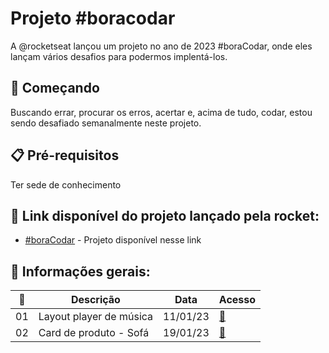# Projeto #boracodar
A @rocketseat lançou um projeto no ano de 2023 #boraCodar, onde eles lançam vários desafios para podermos implentá-los. 

## 🚀 Começando
Buscando errar, procurar os erros, acertar e, acima de tudo, codar, estou sendo desafiado semanalmente neste projeto.


## 📋 Pré-requisitos
Ter sede de conhecimento 

## 🔗 Link disponível do projeto lançado pela rocket:
* [#boraCodar](https://boracodar.dev/?utm_source=youtube&utm_medium=organic&utm_campaign=lead&utm_term=boracodar&utm_content=descricao-boracodar_desafio01) - Projeto disponível nesse link

## 🔗 Informações gerais:
<table>
  <thead>
    <tr>
      <th>🚀</th>
      <th>Descrição</th>
      <th>Data</th>
      <th>Acesso</th>
    </tr>
  </thead>
  <tbody>
    <tr>
      <td>01</td>
      <td>Layout player de música</td>
      <td>11/01/23</td>
      <td><a href="https://layout-player-music.vercel.app/">🔗</a></td>
    </tr>
    <tr>
      <td>02</td>
      <td>Card de produto - Sofá</td>
      <td>19/01/23</td>
      <td><a href="https://product-card-eight.vercel.app/">🔗</a></td>
    </tr>
  </tbody>
</table>